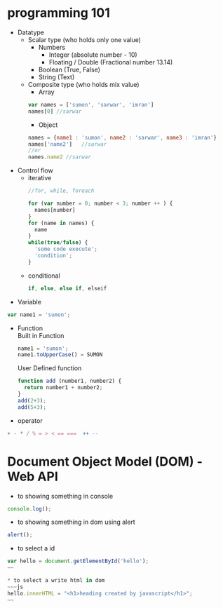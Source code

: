 # programming 101

* Datatype
  * Scalar type (who holds only one value)
    * Numbers
      * Integer (absolute number - 10)
      * Floating / Double (Fractional number 13.14)
    * Boolean (True, False)
    * String (Text)
  * Composite type (who holds mix value)
    * Array 
    ~~~js
    var names = ['sumon', 'sarwar', 'imran']  
    names[0] //sarwar
    ~~~
    * Object
    ~~~js
    names = {name1 : 'sumon', name2 : 'sarwar', name3 : 'imran'} 
    names['name2']   //sarwar
    //or
    names.name2 //sarwar
    ~~~
* Control flow
  * iterative
    ~~~js
    //for, while, foreach  

    for (var number = 0; number < 3; number ++ ) {
      names[number]
    }
    for (name in names) {
      name 
    }
    while(true/false) {
      'some code execute';
      'condition';
    }
    ~~~
  * conditional
    ~~~js
    if, else, else if, elseif
    ~~~
* Variable
~~~js
var name1 = 'sumon';
~~~

* Function   
  Built in Function 
  ~~~js
  name1 = 'sumon';
  name1.toUpperCase() = SUMON
  ~~~
  User Defined function   
  ~~~js
  function add (number1, number2) {
    return number1 + number2;
  }
  add(2+3);
  add(5+3);
  ~~~
  
* operator
~~~js
+ - * / % = > < == ===  ++ --
~~~


# Document Object Model (DOM) - Web API

* to showing something in console
~~~js
console.log();
~~~

* to showing something in dom using alert
~~~js
alert();
~~~

* to select a id
~~~js
var hello = document.getElementById('hello');
~~

* to select a write html in dom
~~~js
hello.innerHTML = "<h1>heading created by javascript</h1>";
~~













